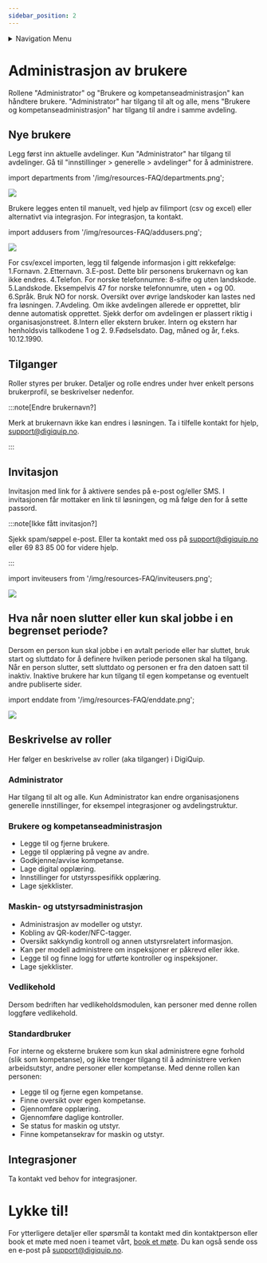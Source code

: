 ```yaml
---
sidebar_position: 2
---
```


<details className="markdown-navigation">
  <summary>Navigation Menu</summary>

- [intro](/docs/intro)
- [Juridisk](/docs/category/juridisk)
    - [Bruksvilkår (EULA)](/docs/legal/eula)
    - [Personvernerklæring](/docs/legal/privacy-policy)
    - [Generelle avtalevilkår](/docs/legal/terms)
    - [Avtale om Tjenestenivå (SLA)](/docs/legal/sla)
- [Hendig informasjon](/docs/category/hendig-informasjon)
    - [For utviklere](/docs/category/for-utviklere)
    - [Designguide](/docs/category/designguide)
- [Priser](/docs/category/priser)
    - [Prisliste og etiketter](/docs/prices/detailed-price-list)
- [Bruk av programvaren DigiQuip](/docs/category/bruk-av-programvaren-digiquip)
    - [Kom i gang med DigiQuip](/docs/resources/getting-started)
    - [Administrasjon av brukere](/docs/resources/user-management)
    - [Administrasjon av maskiner og utstyr](/docs/resources/equipment-management)
    - [Administrere egen og andres kompetanse](/docs/resources/competence-management)
    - [Sjekklister](/docs/resources/checklists)
    - [Daglig kontroll og vedlikehold](/docs/resources/Pre-use-maintenance)
    - [Sakkyndig kontroll](/docs/resources/inspections)
    - [QR-koder/NFC-tagger](/docs/resources/landingpage)
    - [Utstyrsspesifikk opplæring](/docs/resources/training)
    - [Varslinger](/docs/resources/notifications)
- [Teknisk dokumentasjon](/docs/category/teknisk-dokumentasjon)
    - [Registeret](/docs/category/registeret)
</details>

# Administrasjon av brukere

Rollene "Administrator" og "Brukere og kompetanseadministrasjon" kan håndtere brukere. "Administrator" har tilgang til alt og alle, mens "Brukere og kompetanseadministrasjon" har tilgang til andre i samme avdeling.

## Nye brukere

Legg først inn aktuelle avdelinger. Kun "Administrator" har tilgang til avdelinger. Gå til "innstillinger > generelle > avdelinger" for å administrere.

import departments from '/img/resources-FAQ/departments.png';

<img src={departments} style={{width:800}} />

Brukere legges enten til manuelt, ved hjelp av filimport (csv og excel) eller alternativt via integrasjon. For integrasjon, ta kontakt.

import addusers from '/img/resources-FAQ/addusers.png';

<img src={addusers} style={{width:800}} />

For csv/excel importen, legg til følgende informasjon i gitt rekkefølge:
1.Fornavn.
2.Etternavn.
3.E-post. Dette blir personens brukernavn og kan ikke endres.
4.Telefon. For norske telefonnumre: 8-sifre og uten landskode.
5.Landskode. Eksempelvis 47 for norske telefonnumre, uten + og 00.
6.Språk. Bruk NO for norsk. Oversikt over øvrige landskoder kan lastes ned fra løsningen.
7.Avdeling. Om ikke avdelingen allerede er opprettet, blir denne automatisk opprettet. Sjekk derfor om avdelingen er plassert riktig i organisasjonstreet.
8.Intern eller ekstern bruker. Intern og ekstern har henholdsvis tallkodene 1 og 2.
9.Fødselsdato. Dag, måned og år, f.eks. 10.12.1990.

## Tilganger

Roller styres per bruker. Detaljer og rolle endres under hver enkelt persons brukerprofil, se beskrivelser nedenfor.

:::note[Endre brukernavn?]

Merk at brukernavn ikke kan endres i løsningen. Ta i tilfelle kontakt for hjelp, support@digiquip.no.

:::

## Invitasjon

Invitasjon med link for å aktivere sendes på e-post og/eller SMS. I invitasjonen får mottaker en link til løsningen, og må følge den for å sette passord.

:::note[Ikke fått invitasjon?]

Sjekk spam/søppel e-post. Eller ta kontakt med oss på support@digiquip.no eller 69 83 85 00 for videre hjelp.

:::

import inviteusers from '/img/resources-FAQ/inviteusers.png';

<img src={inviteusers} style={{width:800}} />

## Hva når noen slutter eller kun skal jobbe i en begrenset periode?
Dersom en person kun skal jobbe i en avtalt periode eller har sluttet, bruk start og sluttdato for å definere hvilken periode personen skal ha tilgang. Når en person slutter, sett sluttdato og personen er fra den datoen satt til inaktiv. Inaktive brukere har kun tilgang til egen kompetanse og eventuelt andre publiserte sider.

import enddate from '/img/resources-FAQ/enddate.png';

<img src={enddate} style={{width:800}} />

## Beskrivelse av roller

Her følger en beskrivelse av roller (aka tilganger) i DigiQuip.

### Administrator

Har tilgang til alt og alle. Kun Administrator kan endre organisasjonens generelle innstillinger, for eksempel integrasjoner og avdelingstruktur.

### Brukere og kompetanseadministrasjon

+ Legge til og fjerne brukere.
+ Legge til opplæring på vegne av andre.
+ Godkjenne/avvise kompetanse.
+ Lage digital opplæring.
+ Innstillinger for utstyrsspesifikk opplæring.
+ Lage sjekklister.

### Maskin- og utstyrsadministrasjon

+ Administrasjon av modeller og utstyr.
+ Kobling av QR-koder/NFC-tagger.
+ Oversikt sakkyndig kontroll og annen utstyrsrelatert informasjon.
+ Kan per modell administrere om inspeksjoner er påkrevd eller ikke.
+ Legge til og finne logg for utførte kontroller og inspeksjoner.
+ Lage sjekklister.

### Vedlikehold

Dersom bedriften har vedlikeholdsmodulen, kan personer med denne rollen loggføre vedlikehold.

### Standardbruker

For interne og eksterne brukere som kun skal administrere egne forhold (slik som kompetanse), og ikke trenger tilgang til å administrere verken arbeidsutstyr, andre personer eller kompetanse. Med denne rollen kan personen:

+ Legge til og fjerne egen kompetanse.
+ Finne oversikt over egen kompetanse.
+ Gjennomføre opplæring.
+ Gjennomføre daglige kontroller.
+ Se status for maskin og utstyr.
+ Finne kompetansekrav for maskin og utstyr.

## Integrasjoner

Ta kontakt ved behov for integrasjoner.

# Lykke til!

For ytterligere detaljer eller spørsmål ta kontakt med din kontaktperson eller book et møte med noen i teamet vårt, [book et møte](https://digiquip.no/about). Du kan også sende oss en e-post på support@digiquip.no.